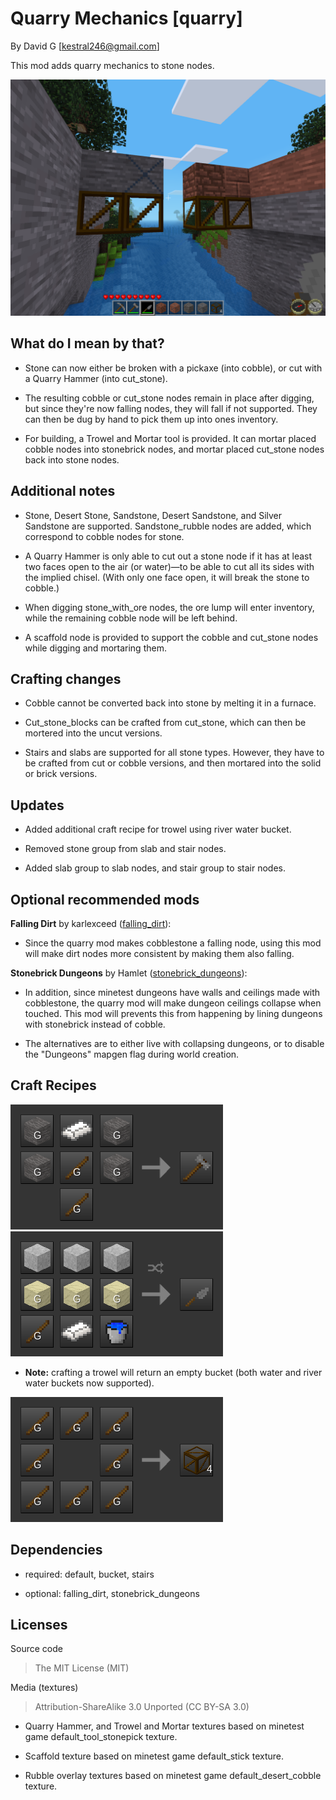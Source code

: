 Quarry Mechanics [quarry]
================

By David G [kestral246@gmail.com]

This mod adds quarry mechanics to stone nodes.

![Quarry Screenshot](screenshot.png "Quarry")

What do I mean by that?
--------------------------

- Stone can now either be broken with a pickaxe (into cobble), or cut with a Quarry Hammer (into cut\_stone).

- The resulting cobble or cut\_stone nodes remain in place after digging, but since they're now falling nodes, they will fall if not supported. They can then be dug by hand to pick them up into ones inventory.

- For building, a Trowel and Mortar tool is provided. It can mortar placed cobble nodes into stonebrick nodes, and mortar placed cut\_stone nodes back into stone nodes.


Additional notes
----------------

- Stone, Desert Stone, Sandstone, Desert Sandstone, and Silver Sandstone are supported. Sandstone_rubble nodes are added, which correspond to cobble nodes for stone.

- A Quarry Hammer is only able to cut out a stone node if it has at least two faces open to the air (or water)—to be able to cut all its sides with the implied chisel. (With only one face open, it will break the stone to cobble.)

- When digging stone\_with\_ore nodes, the ore lump will enter inventory, while the remaining cobble node will be left behind.

- A scaffold node is provided to support the cobble and cut\_stone nodes while digging and mortaring them.


Crafting changes
----------------

- Cobble cannot be converted back into stone by melting it in a furnace.

- Cut\_stone\_blocks can be crafted from cut\_stone, which can then be mortered into the uncut versions.

- Stairs and slabs are supported for all stone types. However, they have to be crafted from cut or cobble versions, and then mortared into the solid or brick versions.


Updates
-------

- Added additional craft recipe for trowel using river water bucket.

- Removed stone group from slab and stair nodes.

- Added slab group to slab nodes, and stair group to stair nodes.


Optional recommended mods
----------------------

**Falling Dirt** by karlexceed ([falling\_dirt](https://content.minetest.net/packages/karlexceed/falling_dirt/)):

- Since the quarry mod makes cobblestone a falling node, using this mod will make dirt nodes more consistent by making them also falling.

**Stonebrick Dungeons** by Hamlet ([stonebrick\_dungeons](https://content.minetest.net/packages/Hamlet/stonebrick_dungeons/)):

- In addition, since minetest dungeons have walls and ceilings made with cobblestone, the quarry mod will make dungeon ceilings collapse when touched. This mod will prevents this from happening by lining dungeons with stonebrick instead of cobble.

- The alternatives are to either live with collapsing dungeons, or to disable the "Dungeons" mapgen flag during world creation.


Craft Recipes
-------------

![Quarry Hammer](images/stone_quarry_hammer.png "Stone Quarry Hammer")
![Trowel and Mortar](images/trowel_and_mortar.png "Trowel and Mortar")

- **Note:** crafting a trowel will return an empty bucket (both water and river water buckets now supported).

![Scaffold](images/scaffold.png "Scaffold")


Dependencies
------------

- required: default, bucket, stairs

- optional: falling\_dirt, stonebrick\_dungeons




Licenses
--------
Source code

> The MIT License (MIT)

Media (textures)

> Attribution-ShareAlike 3.0 Unported (CC BY-SA 3.0)

- Quarry Hammer, and Trowel and Mortar textures based on minetest game default_tool_stonepick texture.

- Scaffold texture based on minetest game default_stick texture.

- Rubble overlay textures based on minetest game default_desert_cobble texture.
